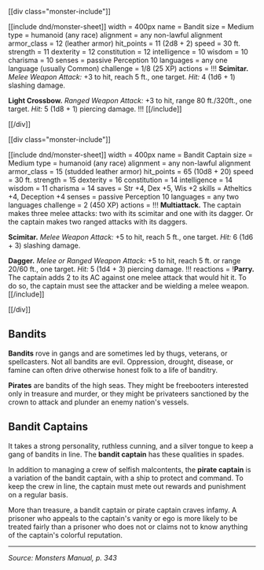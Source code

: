 <a id="bandit">

[[div class="monster-include"]]

[[include dnd/monster-sheet]]
width = 400px
name = Bandit
size = Medium
type = humanoid (any race)
alignment = any non-lawful alignment
armor_class = 12 (leather armor)
hit_points = 11 (2d8 + 2)
speed = 30 ft.
strength = 11
dexterity = 12
constitution = 12
intelligence = 10
wisdom = 10
charisma = 10
senses = passive Perception 10
languages = any one language (usually Common)
challenge = 1/8 (25 XP)
actions = !!!
**Scimitar.** *Melee Weapon Attack:* +3 to hit, reach 5 ft., one target. *Hit:* 4 (1d6 + 1) slashing damage.

**Light Crossbow.** *Ranged Weapon Attack:* +3 to hit, range 80 ft./320ft., one target. *Hit:* 5 (1d8 + 1) piercing damage.
!!!
[[/include]]

[[/div]]

<a id="bandit-captain">

[[div class="monster-include"]]

[[include dnd/monster-sheet]]
width = 400px
name = Bandit Captain
size = Medium
type = humanoid (any race)
alignment = any non-lawful alignment
armor_class = 15 (studded leather armor)
hit_points = 65 (10d8 + 20)
speed = 30 ft.
strength = 15
dexterity = 16
constitution = 14
intelligence = 14
wisdom = 11
charisma = 14
saves = Str +4, Dex +5, Wis +2
skills = Atheltics +4, Deception +4
senses = passive Perception 10
languages = any two languages
challenge = 2 (450 XP)
actions = !!!
**Multiattack.** The captain makes three melee attacks: two with its scimitar and one with its dagger. Or the captain makes two ranged attacks with its daggers.

**Scimitar.** *Melee Weapon Attack:* +5 to hit, reach 5 ft., one target. *Hit:* 6 (1d6 + 3) slashing damage.

**Dagger.** *Melee or Ranged Weapon Attack:* +5 to hit, reach 5 ft. or range 20/60 ft., one target. *Hit:* 5 (1d4 + 3) piercing damage.
!!!
reactions = !**Parry.** The captain adds 2 to its AC against one melee attack that would hit it. To do so, the captain must see the attacker and be wielding a melee weapon.
[[/include]]

[[/div]]

## Bandits

**Bandits** rove in gangs and are sometimes led by thugs, veterans, or spellcasters. Not all bandits are evil. Oppression, drought, disease, or famine can often drive otherwise honest folk to a life of banditry.

**Pirates** are bandits of the high seas. They might be freebooters interested only in treasure and murder, or they might be privateers sanctioned by the crown to attack and plunder an enemy nation's vessels.

## Bandit Captains

It takes a strong personality, ruthless cunning, and a silver tongue to keep a gang of bandits in line. The **bandit captain** has these qualities in spades.

In addition to managing a crew of selfish malcontents, the **pirate captain** is a variation of the bandit captain, with a ship to protect and command. To keep the crew in line, the captain must mete out rewards and punishment on a regular basis.

More than treasure, a bandit captain or pirate captain craves infamy. A prisoner who appeals to the captain's vanity or ego is more likely to be treated fairly than a prisoner who does not or claims not to know anything of the captain's colorful reputation.

----

*Source: Monsters Manual, p. 343*
